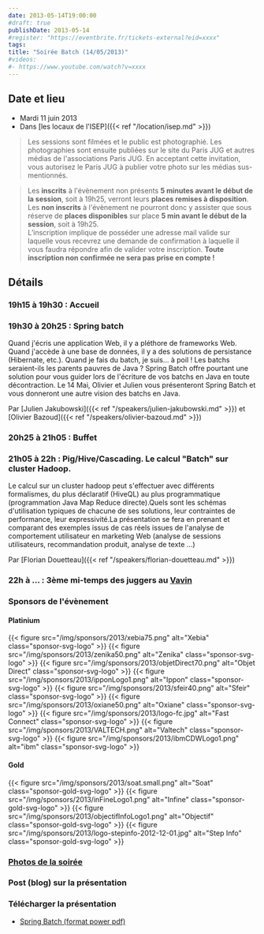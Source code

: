 ```yaml
---
date: 2013-05-14T19:00:00
#draft: true
publishDate: 2013-05-14
#register: "https://eventbrite.fr/tickets-external?eid=xxxx"
tags:
title: "Soirée Batch (14/05/2013)"
#videos: 
#- https://www.youtube.com/watch?v=xxxx
---
```


## Date et lieu

* Mardi 11 juin 2013
* Dans [les locaux de l'ISEP]({{< ref "/location/isep.md" >}})

> Les sessions sont filmées et le public est photographié. Les photographies sont ensuite publiées sur le site du Paris JUG et autres médias de l'associations Paris JUG. En acceptant cette invitation, vous autorisez le Paris JUG à publier votre photo sur les médias sus-mentionnés.

> Les **inscrits** à l'évènement non présents **5 minutes avant le début de la session**, soit à 19h25, verront leurs **places remises à disposition**.  
Les **non inscrits** à l'évènement ne pourront donc y assister que sous réserve de **places disponibles** sur place **5 min avant le début de la session**, soit à 19h25.  
L’inscription implique de posséder une adresse mail valide sur laquelle vous recevrez une demande de confirmation à laquelle il vous faudra répondre afin de valider votre inscription.
**Toute inscription non confirmée ne sera pas prise en compte !**

## Détails

### 19h15 à 19h30 : Accueil

### 19h30 à 20h25 : Spring batch

Quand j'écris une application Web, il y a pléthore de frameworks Web. Quand j'accède à une base de données, il y a des solutions de persistance (Hibernate, etc.). Quand je fais du batch, je suis... à poil ! Les batchs seraient-ils les parents pauvres de Java ? Spring Batch offre pourtant une solution pour vous guider lors de l'écriture de vos batchs en Java en toute décontraction. Le 14 Mai, Olivier et Julien vous présenteront Spring Batch et vous donneront une autre vision des batchs en Java.

Par [Julien Jakubowski]({{< ref "/speakers/julien-jakubowski.md" >}}) et [Olivier Bazoud]({{< ref "/speakers/olivier-bazoud.md" >}})

### 20h25 à 21h05 : Buffet

### 21h05 à 22h : Pig/Hive/Cascading. Le calcul "Batch" sur cluster Hadoop.

Le calcul sur un cluster hadoop peut s'effectuer avec différents formalismes, du plus déclaratif (HiveQL) au plus programmatique (programmation Java Map Reduce directe).Quels sont les schémas d'utilisation typiques de chacune de ses solutions, leur contraintes de performance, leur expressivité.La présentation se fera en prenant et comparant des exemples issus de cas réels issues de l'analyse de comportement utilisateur en marketing Web (analyse de sessions utilisateurs, recommandation produit, analyse de texte ...)

Par [Florian Douetteau]({{< ref "/speakers/florian-douetteau.md" >}})

### 22h à ... : 3ème mi-temps des juggers au [Vavin](https://maps.google.fr/maps/place?hl=fr&sourceid=navclient-ff&rlz=1B3GGGL_frFR294FR295&um=1&ie=UTF-8&q=restaurant+le+vavin+paris&fb=1&gl=fr&hq=restaurant+le+vavin&hnear=paris&cid=16763854041267710574)

### Sponsors de l'évènement

#### Platinium
{{< figure src="/img/sponsors/2013/xebia75.png" alt="Xebia" class="sponsor-svg-logo" >}}
{{< figure src="/img/sponsors/2013/zenika50.png" alt="Zenika" class="sponsor-svg-logo" >}}
{{< figure src="/img/sponsors/2013/objetDirect70.png" alt="Objet Direct" class="sponsor-svg-logo" >}}
{{< figure src="/img/sponsors/2013/ipponLogo1.png" alt="Ippon" class="sponsor-svg-logo" >}}
{{< figure src="/img/sponsors/2013/sfeir40.png" alt="Sfeir" class="sponsor-svg-logo" >}}
{{< figure src="/img/sponsors/2013/oxiane50.png" alt="Oxiane" class="sponsor-svg-logo" >}}
{{< figure src="/img/sponsors/2013/logo-fc.jpg" alt="Fast Connect" class="sponsor-svg-logo" >}}
{{< figure src="/img/sponsors/2013/VALTECH.png" alt="Valtech" class="sponsor-svg-logo" >}}
{{< figure src="/img/sponsors/2013/ibmCDWLogo1.png" alt="ibm" class="sponsor-svg-logo" >}}

#### Gold
{{< figure src="/img/sponsors/2013/soat.small.png" alt="Soat" class="sponsor-gold-svg-logo" >}}
{{< figure src="/img/sponsors/2013/inFineLogo1.png" alt="Infine" class="sponsor-gold-svg-logo" >}}
{{< figure src="/img/sponsors/2013/objectifInfoLogo1.png" alt="Objectif" class="sponsor-gold-svg-logo" >}}
{{< figure src="/img/sponsors/2013/logo-stepinfo-2012-12-01.jpg" alt="Step Info" class="sponsor-gold-svg-logo" >}}

### [Photos de la soirée](https://www.flickr.com/photos/23839812@N08/sets/72157634009566623/)

### Post (blog) sur la présentation

### Télécharger la présentation

- [Spring Batch (format power pdf)](/resources/2013/20130514-parisjug-springbatch.pdf)
